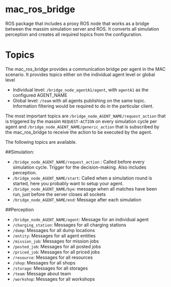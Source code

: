 # mac_ros_bridge

 ROS package that includes a proxy ROS node that works as a bridge between the massim simulation server and ROS. It converts all simulation perception and creates all required topics from the configuration.
 
# Topics

The mac_ros_bridge provides a communication bridge per agent in the MAC scenario.
It provides topics either on the individual agent level or global level
* Individual level: `/bridge_node_agentA1/agent`, with `agentA1` as the configured AGENT_NAME
* Global level: `/team` with all agents publishing on the same topic. Information filtering would be required to do in the particular client.

The most important topics are `/bridge_node_AGENT_NAME/request_action` that is triggered by the massim `REQUEST-ACTION` on every simulation cycle per agent and `/bridge_node_AGENT_NAME/generic_action` that is subscribed by the mac_ros_bridge to receive the action to be executed by the agent.

The following topics are available.

##Simulation:

* `/bridge_node_AGENT_NAME/request_action` : Called before every simulation cycle. Trigger for the decision-making. Also includes perception.
* `/bridge_node_AGENT_NAME/start`: Called when a simulation round is started, here you probably want to setup your agent.
* `/bridge_node_AGENT_NAME/bye`: message when all matches have been run, just before the server closes all sockets
* `/bridge_node_AGENT_NAME/end`: Message after each simulation

##Perception

* `/bridge_node_AGENT_NAME/agent`: Message for an individual agent
* `/charging_station`: Messages for all charging stations
* `/dump`: Messages for all dump locations
* `/entity`: Messages for all agent entities
* `/mission_job`: Messages for mission jobs
* `/posted_job`: Messages for all posted jobs
* `/priced_job`: Messages for all priced jobs
* `/resource`: Messages for all resources
* `/shop`: Messages for all shops
* `/storage`: Messages for all storages
* `/team`: Message about team
* `/workshop`: Messages for all workshops



